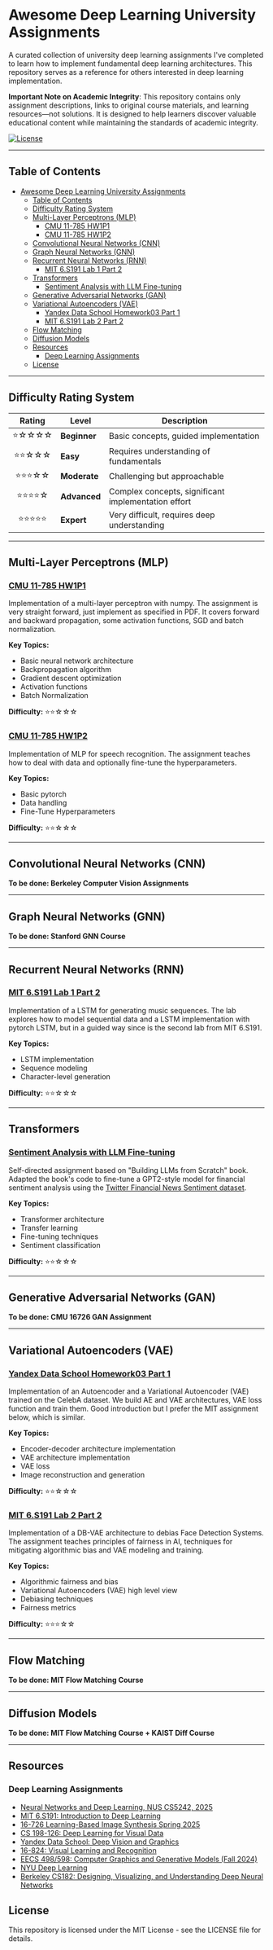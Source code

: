 # Awesome Deep Learning University Assignments

A curated collection of university deep learning assignments I've completed to learn how to implement fundamental deep learning architectures. This repository serves as a reference for others interested in deep learning implementation.

**Important Note on Academic Integrity**: This repository contains only assignment descriptions, links to original course materials, and learning resources—not solutions. It is designed to help learners discover valuable educational content while maintaining the standards of academic integrity.

[![License](https://img.shields.io/badge/license-MIT-blue.svg)](https://opensource.org/licenses/MIT)


---

## Table of Contents
- [Awesome Deep Learning University Assignments](#awesome-deep-learning-university-assignments)
  - [Table of Contents](#table-of-contents)
  - [Difficulty Rating System](#difficulty-rating-system)
  - [Multi-Layer Perceptrons (MLP)](#multi-layer-perceptrons-mlp)
    - [CMU 11-785 HW1P1](#cmu-11-785-hw1p1)
    - [CMU 11-785 HW1P2](#cmu-11-785-hw1p2)
  - [Convolutional Neural Networks (CNN)](#convolutional-neural-networks-cnn)
  - [Graph Neural Networks (GNN)](#graph-neural-networks-gnn)
  - [Recurrent Neural Networks (RNN)](#recurrent-neural-networks-rnn)
    - [MIT 6.S191 Lab 1 Part 2](#mit-6s191-lab-1-part-2)
  - [Transformers](#transformers)
    - [Sentiment Analysis with LLM Fine-tuning](#sentiment-analysis-with-llm-fine-tuning)
  - [Generative Adversarial Networks (GAN)](#generative-adversarial-networks-gan)
  - [Variational Autoencoders (VAE)](#variational-autoencoders-vae)
    - [Yandex Data School Homework03 Part 1](#yandex-data-school-homework03-part-1)
    - [MIT 6.S191 Lab 2 Part 2](#mit-6s191-lab-2-part-2)
  - [Flow Matching](#flow-matching)
  - [Diffusion Models](#diffusion-models)
  - [Resources](#resources)
    - [Deep Learning Assignments](#deep-learning-assignments)
  - [License](#license)

---


## Difficulty Rating System
| Rating | Level | Description |
|:------:|-------|-------------|
| ⭐☆☆☆☆ | **Beginner** | Basic concepts, guided implementation |
| ⭐⭐☆☆☆ | **Easy** | Requires understanding of fundamentals |
| ⭐⭐⭐☆☆ | **Moderate** | Challenging but approachable |
| ⭐⭐⭐⭐☆ | **Advanced** | Complex concepts, significant implementation effort |
| ⭐⭐⭐⭐⭐ | **Expert** | Very difficult, requires deep understanding |

---

## Multi-Layer Perceptrons (MLP)

### [CMU 11-785 HW1P1](https://deeplearning.cs.cmu.edu/S23/index.html)
Implementation of a multi-layer perceptron with numpy. The assignment is very straight forward, just implement as specified in PDF. It covers forward and backward propagation, some activation functions, SGD and batch normalization.

**Key Topics:**
- Basic neural network architecture
- Backpropagation algorithm
- Gradient descent optimization
- Activation functions
- Batch Normalization

**Difficulty:** ⭐⭐☆☆☆


### [CMU 11-785 HW1P2](https://deeplearning.cs.cmu.edu/S23/index.html)
Implementation of MLP for speech recognition. The assignment teaches how to deal with data and optionally fine-tune the hyperparameters.

**Key Topics:**
- Basic pytorch
- Data handling
- Fine-Tune Hyperparameters

**Difficulty:** ⭐⭐☆☆☆


---

## Convolutional Neural Networks (CNN)
**To be done: Berkeley Computer Vision Assignments**


---
## Graph Neural Networks (GNN)

**To be done: Stanford GNN Course**

---

## Recurrent Neural Networks (RNN)

### [MIT 6.S191 Lab 1 Part 2](https://github.com/aamini/introtodeeplearning)
Implementation of a LSTM for generating music sequences. The lab explores how to model sequential data and a LSTM implementation with pytorch LSTM, but in a guided way since is the second lab from MIT 6.S191.

**Key Topics:**
- LSTM implementation
- Sequence modeling
- Character-level generation

**Difficulty:** ⭐⭐☆☆☆





---

## Transformers


### [Sentiment Analysis with LLM Fine-tuning](https://github.com/rasbt/LLMs-from-scratch)
Self-directed assignment based on "Building LLMs from Scratch" book. Adapted the book's code to fine-tune a GPT2-style model for financial sentiment analysis using the [Twitter Financial News Sentiment dataset](https://huggingface.co/datasets/zeroshot/twitter-financial-news-sentiment).

**Key Topics:**
- Transformer architecture
- Transfer learning
- Fine-tuning techniques
- Sentiment classification

**Difficulty:** ⭐⭐☆☆☆








---

## Generative Adversarial Networks (GAN)

**To be done: CMU 16726 GAN Assignment**



---

## Variational Autoencoders (VAE)

### [Yandex Data School Homework03 Part 1](https://github.com/yandexdataschool/deep_vision_and_graphics/blob/fall24/homework03/homework-part1-vae.ipynb)
Implementation of an Autoencoder and a Variational Autoencoder (VAE) trained on the CelebA dataset. We build AE and VAE architectures, VAE loss function and train them. Good introduction but I prefer the MIT assignment below, which is similar.

**Key Topics:**
- Encoder-decoder architecture implementation
- VAE architecture implementation
- VAE loss
- Image reconstruction and generation

**Difficulty:** ⭐⭐☆☆☆


### [MIT 6.S191 Lab 2 Part 2](https://github.com/aamini/introtodeeplearning)
Implementation of a DB-VAE architecture to debias Face Detection Systems. The assignment teaches principles of fairness in AI, techniques for mitigating algorithmic bias and VAE modeling and training.

**Key Topics:**
- Algorithmic fairness and bias
- Variational Autoencoders (VAE) high level view
- Debiasing techniques
- Fairness metrics

**Difficulty:** ⭐⭐⭐☆☆

---

## Flow Matching

**To be done: MIT Flow Matching Course**

---

## Diffusion Models

**To be done: MIT Flow Matching Course + KAIST Diff Course**

---

## Resources

### Deep Learning Assignments
- [Neural Networks and Deep Learning, NUS CS5242, 2025](https://github.com/xbresson/CS5242_2025/tree/main)
- [MIT 6.S191: Introduction to Deep Learning](http://introtodeeplearning.com/)
- [16-726 Learning-Based Image Synthesis Spring 2025](https://learning-image-synthesis.github.io/sp25/assignments/)
- [CS 198-126: Deep Learning for Visual Data](https://ml-berkeley.notion.site/Fall-2024-fa19abb320194f72a4dd84634432aff7)
- [Yandex Data School: Deep Vision and Graphics](https://github.com/yandexdataschool/deep_vision_and_graphics)
- [16-824: Visual Learning and Recognition](https://visual-learning.cs.cmu.edu/resources.html)
- [EECS 498/598: Computer Graphics and Generative Models (Fall 2024)](https://um-graphics.github.io/)
- [NYU Deep Learning](https://atcold.github.io/NYU-DLSP21/)
- [Berkeley CS182: Designing, Visualizing, and Understanding Deep Neural Networks](https://github.com/Berkeley-CS182/cs182sp25_public/tree/main)



## License
This repository is licensed under the MIT License - see the LICENSE file for details.